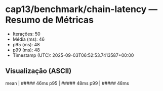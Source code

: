 # cap13/benchmark/chain-latency — Resumo de Métricas

- Iterações: 50
- Média (ms): 46
- p95 (ms): 48
- p99 (ms): 48
- Timestamp (UTC): 2025-09-03T06:52:53.7413587+00:00

## Visualização (ASCII)

mean     | ##### 46ms
p95      | ##### 48ms
p99      | ##### 48ms
